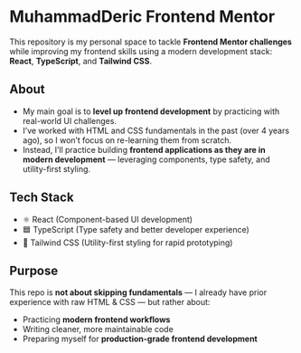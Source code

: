 # MuhammadDeric Frontend Mentor

This repository is my personal space to tackle **Frontend Mentor challenges** while improving my frontend skills using a modern development stack: **React**, **TypeScript**, and **Tailwind CSS**.

## About
- My main goal is to **level up frontend development** by practicing with real-world UI challenges.
- I’ve worked with HTML and CSS fundamentals in the past (over 4 years ago), so I won’t focus on re-learning them from scratch.
- Instead, I’ll practice building **frontend applications as they are in modern development** — leveraging components, type safety, and utility-first styling.

## Tech Stack
- ⚛️ React (Component-based UI development)
- 🟦 TypeScript (Type safety and better developer experience)
- 🎨 Tailwind CSS (Utility-first styling for rapid prototyping)

## Purpose
This repo is **not about skipping fundamentals** — I already have prior experience with raw HTML & CSS — but rather about:
- Practicing **modern frontend workflows**
- Writing cleaner, more maintainable code
- Preparing myself for **production-grade frontend development**
